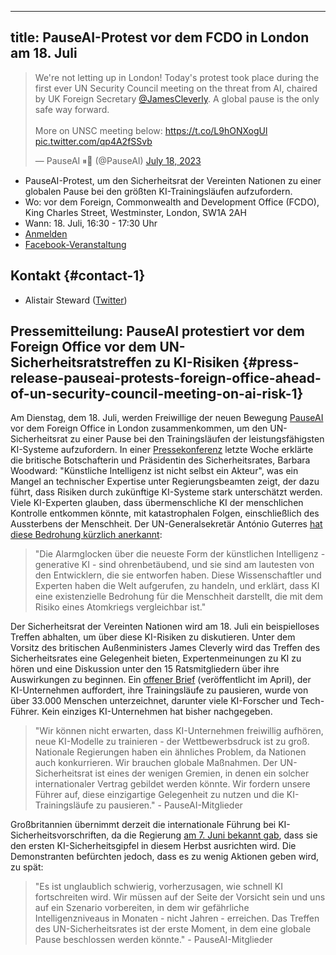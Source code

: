 

---
title: PauseAI-Protest vor dem FCDO in London am 18. Juli
---

<script>
    import WidgetConsent from '$lib/components/widget-consent/WidgetConsent.svelte'
</script>

<WidgetConsent>
<div>
<blockquote class="twitter-tweet"><p lang="en" dir="ltr">We&#39;re not letting up in London! Today&#39;s protest took place during the first ever UN Security Council meeting on the threat from AI, chaired by UK Foreign Secretary <a href="https://twitter.com/JamesCleverly?ref_src=twsrc%5Etfw">@JamesCleverly</a>. A global pause is the only safe way forward.<br><br>More on UNSC meeting below: <a href="https://t.co/L9hONXogUl">https://t.co/L9hONXogUl</a> <a href="https://t.co/qp4A2fSSvb">pic.twitter.com/qp4A2fSSvb</a></p>&mdash; PauseAI ⏸🤖 (@PauseAI) <a href="https://twitter.com/PauseAI/status/1681403296693534725?ref_src=twsrc%5Etfw">July 18, 2023</a></blockquote> <script async src="https://platform.twitter.com/widgets.js" charset="utf-8"></script>
</div>
</WidgetConsent>

- PauseAI-Protest, um den Sicherheitsrat der Vereinten Nationen zu einer globalen Pause bei den größten KI-Trainingsläufen aufzufordern.
- Wo: vor dem Foreign, Commonwealth and Development Office (FCDO), King Charles Street, Westminster, London, SW1A 2AH
- Wann: 18. Juli, 16:30 - 17:30 Uhr
- [Anmelden](https://docs.google.com/forms/d/e/1FAIpQLSfLoAUfPEhp3bZyUbDnc8HigL_rYC7ykUmmPZvVWas-m2y5bQ/viewform?usp%253Dsf_link)
- [Facebook-Veranstaltung](https://fb.me/e/1bawf1ZH1)

## Kontakt {#contact-1}

- Alistair Steward ([Twitter](https://twitter.com/alistair___s))

## Pressemitteilung: PauseAI protestiert vor dem Foreign Office vor dem UN-Sicherheitsratstreffen zu KI-Risiken {#press-release-pauseai-protests-foreign-office-ahead-of-un-security-council-meeting-on-ai-risk-1}

Am Dienstag, dem 18. Juli, werden Freiwillige der neuen Bewegung [PauseAI](http://pauseai.info/) vor dem Foreign Office in London zusammenkommen, um den UN-Sicherheitsrat zu einer Pause bei den Trainingsläufen der leistungsfähigsten KI-Systeme aufzufordern. In einer [Pressekonferenz](https://youtu.be/USap-tFrTDc?t=3235) letzte Woche erklärte die britische Botschafterin und Präsidentin des Sicherheitsrates, Barbara Woodward: "Künstliche Intelligenz ist nicht selbst ein Akteur", was ein Mangel an technischer Expertise unter Regierungsbeamten zeigt, der dazu führt, dass Risiken durch zukünftige KI-Systeme stark unterschätzt werden. Viele KI-Experten glauben, dass übermenschliche KI der menschlichen Kontrolle entkommen könnte, mit katastrophalen Folgen, einschließlich des Aussterbens der Menschheit. Der UN-Generalsekretär António Guterres [hat diese Bedrohung kürzlich anerkannt](https://press.un.org/en/2023/sgsm21832.doc.htm):

> "Die Alarmglocken über die neueste Form der künstlichen Intelligenz - generative KI - sind ohrenbetäubend, und sie sind am lautesten von den Entwicklern, die sie entworfen haben. Diese Wissenschaftler und Experten haben die Welt aufgerufen, zu handeln, und erklärt, dass KI eine existenzielle Bedrohung für die Menschheit darstellt, die mit dem Risiko eines Atomkriegs vergleichbar ist."

Der Sicherheitsrat der Vereinten Nationen wird am 18. Juli ein beispielloses Treffen abhalten, um über diese KI-Risiken zu diskutieren. Unter dem Vorsitz des britischen Außenministers James Cleverly wird das Treffen des Sicherheitsrates eine Gelegenheit bieten, Expertenmeinungen zu KI zu hören und eine Diskussion unter den 15 Ratsmitgliedern über ihre Auswirkungen zu beginnen. Ein [offener Brief](https://futureoflife.org/open-letter/pause-giant-ai-experiments/) (veröffentlicht im April), der KI-Unternehmen auffordert, ihre Trainingsläufe zu pausieren, wurde von über 33.000 Menschen unterzeichnet, darunter viele KI-Forscher und Tech-Führer. Kein einziges KI-Unternehmen hat bisher nachgegeben.

> "Wir können nicht erwarten, dass KI-Unternehmen freiwillig aufhören, neue KI-Modelle zu trainieren - der Wettbewerbsdruck ist zu groß. Nationale Regierungen haben ein ähnliches Problem, da Nationen auch konkurrieren. Wir brauchen globale Maßnahmen. Der UN-Sicherheitsrat ist eines der wenigen Gremien, in denen ein solcher internationaler Vertrag gebildet werden könnte. Wir fordern unsere Führer auf, diese einzigartige Gelegenheit zu nutzen und die KI-Trainingsläufe zu pausieren." - PauseAI-Mitglieder

Großbritannien übernimmt derzeit die internationale Führung bei KI-Sicherheitsvorschriften, da die Regierung [am 7. Juni bekannt gab](https://www.gov.uk/government/news/uk-to-host-first-global-summit-on-artificial-intelligence), dass sie den ersten KI-Sicherheitsgipfel in diesem Herbst ausrichten wird. Die Demonstranten befürchten jedoch, dass es zu wenig Aktionen geben wird, zu spät:

> "Es ist unglaublich schwierig, vorherzusagen, wie schnell KI fortschreiten wird. Wir müssen auf der Seite der Vorsicht sein und uns auf ein Szenario vorbereiten, in dem wir gefährliche Intelligenzniveaus in Monaten - nicht Jahren - erreichen. Das Treffen des UN-Sicherheitsrates ist der erste Moment, in dem eine globale Pause beschlossen werden könnte." - PauseAI-Mitglieder